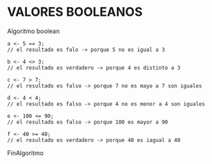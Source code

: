 # VALORES BOOLEANOS

Algoritmo boolean

	a <- 5 == 3;
    // el resultado es falo -> porque 5 no es igual a 3

	b <- 4 <> 3;
    // el resultado es verdadero -> porque 4 es distinto a 3

	c <- 7 > 7;
    // el resultado es falso -> porque 7 no es mayo a 7 son iguales

	d <- 4 < 4;
    // el resultado es falso -> porque 4 no es menor a 4 son iguales

	e <- 100 <= 90;
    // el resultado es falso -> porque 100 es mayor a 90

	f <- 40 >= 40;
    // el resultado es verdadero -> porque 40 es iagual a 40

FinAlgoritmo